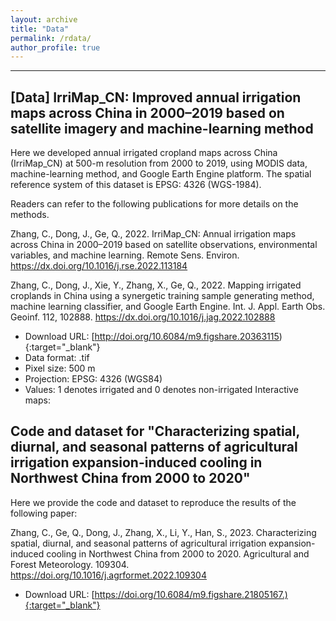 ```yaml
---
layout: archive
title: "Data"
permalink: /rdata/
author_profile: true
---
```


-----------------------------------------------------------------

[Data] IrriMap_CN: Improved annual irrigation maps across China in 2000–2019 based on satellite imagery and machine-learning method
-----

Here we developed annual irrigated cropland maps across China (IrriMap_CN) at 500-m resolution from 2000 to 2019, using MODIS data, machine-learning method, and Google Earth Engine platform. The spatial reference system of this dataset is EPSG: 4326 (WGS-1984).

Readers can refer to the following publications for more details on the methods. 

Zhang, C., Dong, J., Ge, Q., 2022. IrriMap_CN: Annual irrigation maps across China in 2000–2019 based on satellite observations, environmental variables, and machine learning. Remote Sens. Environ. https://dx.doi.org/10.1016/j.rse.2022.113184

Zhang, C., Dong, J., Xie, Y., Zhang, X., Ge, Q., 2022. Mapping irrigated croplands in China using a synergetic training sample generating method, machine learning classifier, and Google Earth Engine. Int. J. Appl. Earth Obs. Geoinf. 112, 102888. https://dx.doi.org/10.1016/j.jag.2022.102888

* Download URL: [http://doi.org/10.6084/m9.figshare.20363115){:target="_blank"}
* Data format: .tif
* Pixel size: 500 m
* Projection: EPSG: 4326 (WGS84)
* Values: 1 denotes irrigated and 0 denotes non-irrigated
Interactive maps:


Code and dataset for "Characterizing spatial, diurnal, and seasonal patterns of agricultural irrigation expansion-induced cooling in Northwest China from 2000 to 2020"
-----

Here we provide the code and dataset to reproduce the results of the following paper:

Zhang, C., Ge, Q., Dong, J., Zhang, X., Li, Y., Han, S., 2023. Characterizing spatial, diurnal, and seasonal patterns of agricultural irrigation expansion-induced cooling in Northwest China from 2000 to 2020. Agricultural and Forest Meteorology. 109304. https://doi.org/10.1016/j.agrformet.2022.109304

* Download URL: [https://doi.org/10.6084/m9.figshare.21805167.){:target="_blank"}
